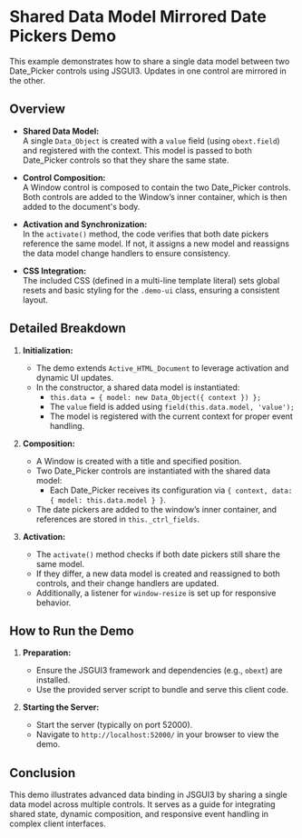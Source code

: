 # Shared Data Model Mirrored Date Pickers Demo

This example demonstrates how to share a single data model between two Date_Picker controls using JSGUI3. Updates in one control are mirrored in the other.

## Overview

- **Shared Data Model:**  
  A single `Data_Object` is created with a `value` field (using `obext.field`) and registered with the context. This model is passed to both Date_Picker controls so that they share the same state.

- **Control Composition:**  
  A Window control is composed to contain the two Date_Picker controls. Both controls are added to the Window’s inner container, which is then added to the document's body.

- **Activation and Synchronization:**  
  In the `activate()` method, the code verifies that both date pickers reference the same model. If not, it assigns a new model and reassigns the data model change handlers to ensure consistency.

- **CSS Integration:**  
  The included CSS (defined in a multi-line template literal) sets global resets and basic styling for the `.demo-ui` class, ensuring a consistent layout.

## Detailed Breakdown

1. **Initialization:**  
   - The demo extends `Active_HTML_Document` to leverage activation and dynamic UI updates.
   - In the constructor, a shared data model is instantiated:
     - `this.data = { model: new Data_Object({ context }) };`
     - The `value` field is added using `field(this.data.model, 'value');`
     - The model is registered with the current context for proper event handling.

2. **Composition:**  
   - A Window is created with a title and specified position.
   - Two Date_Picker controls are instantiated with the shared data model:
     - Each Date_Picker receives its configuration via `{ context, data: { model: this.data.model } }`.
   - The date pickers are added to the window’s inner container, and references are stored in `this._ctrl_fields`.

3. **Activation:**  
   - The `activate()` method checks if both date pickers still share the same model.
   - If they differ, a new data model is created and reassigned to both controls, and their change handlers are updated.
   - Additionally, a listener for `window-resize` is set up for responsive behavior.

## How to Run the Demo

1. **Preparation:**  
   - Ensure the JSGUI3 framework and dependencies (e.g., `obext`) are installed.
   - Use the provided server script to bundle and serve this client code.

2. **Starting the Server:**  
   - Start the server (typically on port 52000).
   - Navigate to `http://localhost:52000/` in your browser to view the demo.

## Conclusion

This demo illustrates advanced data binding in JSGUI3 by sharing a single data model across multiple controls. It serves as a guide for integrating shared state, dynamic composition, and responsive event handling in complex client interfaces.
